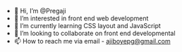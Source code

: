 - 👋 Hi, I’m @Pregaji
- 👀 I’m interested in front end web development 
- 🌱 I’m currently learning CSS layout and JavaScript 
- 💞️ I’m looking to collaborate on front end developmental 
- 📫 How to reach me via email - ajiboyepg@gmail.com 

<!---
Pregaji/Pregaji is a ✨ special ✨ repository because its `README.md` (this file) appears on your GitHub profile.
You can click the Preview link to take a look at your changes.
--->

